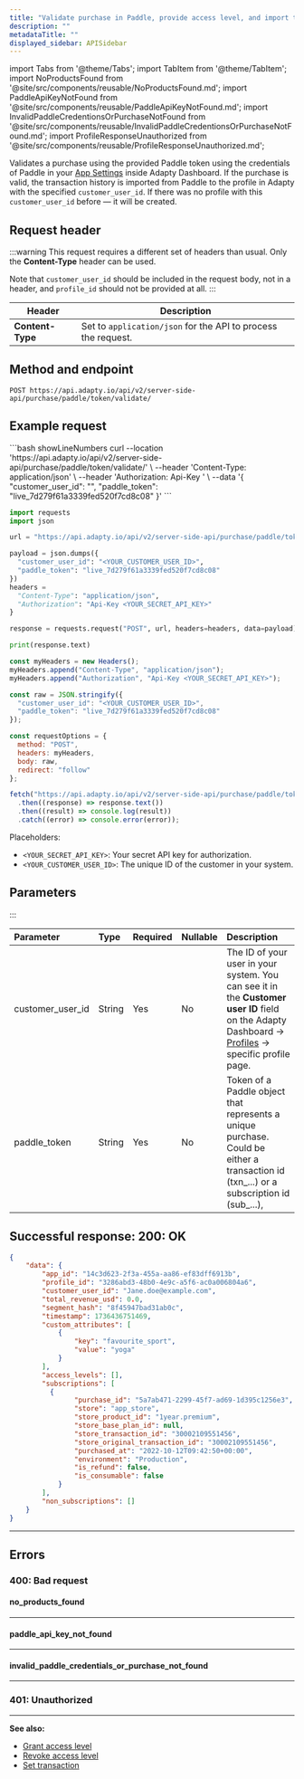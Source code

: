```yaml
---
title: "Validate purchase in Paddle, provide access level, and import transaction history from  Paddle with server-side API"
description: ""
metadataTitle: ""
displayed_sidebar: APISidebar
---
```


import Tabs from '@theme/Tabs';
import TabItem from '@theme/TabItem'; 
import NoProductsFound from '@site/src/components/reusable/NoProductsFound.md';
import PaddleApiKeyNotFound  from '@site/src/components/reusable/PaddleApiKeyNotFound.md';
import InvalidPaddleCredentionsOrPurchaseNotFound from '@site/src/components/reusable/InvalidPaddleCredentionsOrPurchaseNotFound.md';
import ProfileResponseUnauthorized from '@site/src/components/reusable/ProfileResponseUnauthorized.md';

Validates a purchase using the provided Paddle token using the credentials of Paddle in your [App Settings](https://app.adapty.io/settings/general) inside Adapty Dashboard. If the purchase is valid, the transaction history is imported from Paddle to the profile in Adapty with the specified `customer_user_id`. If there was no profile with this `customer_user_id` before — it will be created.

## Request header

:::warning
This request requires a different set of headers than usual. Only the **Content-Type** header can be used.

Note that `customer_user_id` should be included in the request body, not in a header, and `profile_id` should not be provided at all.
:::

| **Header**       | **Description**                                              |
| ---------------- | ------------------------------------------------------------ |
| **Content-Type** | Set to `application/json` for the API to process the request. |

## Method and endpoint

```http
POST https://api.adapty.io/api/v2/server-side-api/purchase/paddle/token/validate/
```

## Example request
<Tabs groupId="api-lang" queryString>
<TabItem value="curl" label="cURL" default>
  ```bash showLineNumbers
curl --location 'https://api.adapty.io/api/v2/server-side-api/purchase/paddle/token/validate/' \
--header 'Content-Type: application/json' \
--header 'Authorization: Api-Key <YOUR_SECRET_API_KEY>' \
--data '{
  "customer_user_id": "<YOUR_CUSTOMER_USER_ID>",
  "paddle_token": "live_7d279f61a3339fed520f7cd8c08"
}'
  ```
</TabItem>  
<TabItem value="python" label="Python" default>

```python showLineNumbers
import requests
import json

url = "https://api.adapty.io/api/v2/server-side-api/purchase/paddle/token/validate/"

payload = json.dumps({
  "customer_user_id": "<YOUR_CUSTOMER_USER_ID>",
  "paddle_token": "live_7d279f61a3339fed520f7cd8c08"
})
headers = 
  "Content-Type": "application/json",
  "Authorization": "Api-Key <YOUR_SECRET_API_KEY>"
}

response = requests.request("POST", url, headers=headers, data=payload)

print(response.text)
```
</TabItem>  
<TabItem value="js" label="JavaScript" default>  

```javascript showLineNumbers
const myHeaders = new Headers();
myHeaders.append("Content-Type", "application/json");
myHeaders.append("Authorization", "Api-Key <YOUR_SECRET_API_KEY>");

const raw = JSON.stringify({
  "customer_user_id": "<YOUR_CUSTOMER_USER_ID>",
  "paddle_token": "live_7d279f61a3339fed520f7cd8c08"
});

const requestOptions = {
  method: "POST",
  headers: myHeaders,
  body: raw,
  redirect: "follow"
};

fetch("https://api.adapty.io/api/v2/server-side-api/purchase/paddle/token/validate/", requestOptions)
  .then((response) => response.text())
  .then((result) => console.log(result))
  .catch((error) => console.error(error));
```
</TabItem>  
</Tabs>

Placeholders: 

- `<YOUR_SECRET_API_KEY>`: Your secret API key for authorization.
- `<YOUR_CUSTOMER_USER_ID>`: The unique ID of the customer in your system.

## Parameters

:::

| Parameter        | Type   | Required | Nullable | Description                                                  |
| :--------------- | :----- | -------- | -------- | :----------------------------------------------------------- |
| customer_user_id | String | Yes      | No       | The ID of your user in your system. You can see it in the **Customer user ID** field on the Adapty Dashboard -> [Profiles](https://app.adapty.io/profiles/users) -> specific profile page. |
| paddle_token     | String | Yes      | No       | Token of a Paddle object that represents a unique purchase. Could be either a transaction id (txn_...) or a subscription id (sub_...), |

## Successful response: 200: OK

```json showLineNumbers
{
    "data": {
        "app_id": "14c3d623-2f3a-455a-aa86-ef83dff6913b",
        "profile_id": "3286abd3-48b0-4e9c-a5f6-ac0a006804a6",
        "customer_user_id": "Jane.doe@example.com",
        "total_revenue_usd": 0.0,
        "segment_hash": "8f45947bad31ab0c",
        "timestamp": 1736436751469,
        "custom_attributes": [
            {
                "key": "favourite_sport",
                "value": "yoga"
            }
        ],
        "access_levels": [],
        "subscriptions": [
          {
                "purchase_id": "5a7ab471-2299-45f7-ad69-1d395c1256e3",
                "store": "app_store",
                "store_product_id": "1year.premium",
                "store_base_plan_id": null,
                "store_transaction_id": "30002109551456",
                "store_original_transaction_id": "30002109551456",
                "purchased_at": "2022-10-12T09:42:50+00:00",
                "environment": "Production",
                "is_refund": false,
                "is_consumable": false
            }
        ],
        "non_subscriptions": []
    }
}
```

---

## Errors

### 400: Bad request

#### no_products_found

<NoProductsFound />

---

#### paddle_api_key_not_found

<PaddleApiKeyNotFound />

---

#### invalid_paddle_credentials_or_purchase_not_found

<InvalidPaddleCredentionsOrPurchaseNotFound />

---

### 401: Unauthorized

<ProfileResponseUnauthorized />  

---

**See also:**

- [Grant access level](ss-grant-access-level)
- [Revoke access level](ss-revoke-access-level)
- [Set transaction](ss-set-transaction)
